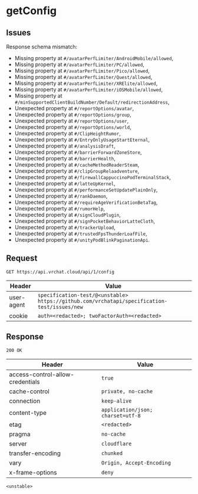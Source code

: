 # getConfig

## Issues
Response schema mismatch:
* Missing property at ``#/avatarPerfLimiter/AndroidMobile/allowed``,
* Missing property at ``#/avatarPerfLimiter/PC/allowed``,
* Missing property at ``#/avatarPerfLimiter/Pico/allowed``,
* Missing property at ``#/avatarPerfLimiter/Quest/allowed``,
* Missing property at ``#/avatarPerfLimiter/XRElite/allowed``,
* Missing property at ``#/avatarPerfLimiter/iOSMobile/allowed``,
* Missing property at ``#/minSupportedClientBuildNumber/Default/redirectionAddress``,
* Unexpected property at ``#/reportOptions/avatar``,
* Unexpected property at ``#/reportOptions/group``,
* Unexpected property at ``#/reportOptions/user``,
* Unexpected property at ``#/reportOptions/world``,
* Unexpected property at ``#/ClipHeightRumor``,
* Unexpected property at ``#/EntryOnlyUsageStartEternal``,
* Unexpected property at ``#/analysisDraft``,
* Unexpected property at ``#/barrierForwardZoneStore``,
* Unexpected property at ``#/barrierHealth``,
* Unexpected property at ``#/cacheMethodReaderSteam``,
* Unexpected property at ``#/clipGroupRelaadventure``,
* Unexpected property at ``#/firewallCappuccinoPodTerminalStack``,
* Unexpected property at ``#/latteUpKernel``,
* Unexpected property at ``#/performanceSetUpdatePlainOnly``,
* Unexpected property at ``#/rankDaemon``,
* Unexpected property at ``#/requireAgeVerificationBetaTag``,
* Unexpected property at ``#/rumorHelp``,
* Unexpected property at ``#/signCloudPlugin``,
* Unexpected property at ``#/signPocketBehaviorLatteCloth``,
* Unexpected property at ``#/trackerUpload``,
* Unexpected property at ``#/trustedFpsThunderLoafFile``,
* Unexpected property at ``#/unityPodBlinkPaginationApi``.
## Request
`GET https://api.vrchat.cloud/api/1/config`

| Header | Value |
| ------ | ----- |
| user-agent | `specification-test/@<unstable> https://github.com/vrchatapi/specification-test/issues/new` |
| cookie | `auth=<redacted>; twoFactorAuth=<redacted>` |


## Response
`200 OK`

| Header | Value |
| ------ | ----- |
| access-control-allow-credentials | `true` |
| cache-control | `private, no-cache` |
| connection | `keep-alive` |
| content-type | `application/json; charset=utf-8` |
| etag | `<redacted>` |
| pragma | `no-cache` |
| server | `cloudflare` |
| transfer-encoding | `chunked` |
| vary | `Origin, Accept-Encoding` |
| x-frame-options | `deny` |

```jsonc
<unstable>
```
